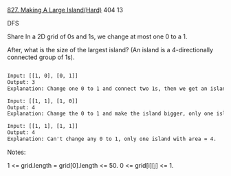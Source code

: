 [827. Making A Large Island(Hard)](https://leetcode.com/problems/making-a-large-island/)
404 13

DFS

Share In a 2D grid of 0s and 1s, we change at most one 0 to a 1.

After, what is the size of the largest island? (An island is a 4-directionally connected group of 1s).

```html

Input: [[1, 0], [0, 1]]
Output: 3
Explanation: Change one 0 to 1 and connect two 1s, then we get an island with area = 3.

Input: [[1, 1], [1, 0]]
Output: 4
Explanation: Change the 0 to 1 and make the island bigger, only one island with area = 4.

Input: [[1, 1], [1, 1]]
Output: 4
Explanation: Can't change any 0 to 1, only one island with area = 4.
```

Notes:

1 <= grid.length = grid[0].length <= 50. 0 <= grid[i][j] <= 1.
 